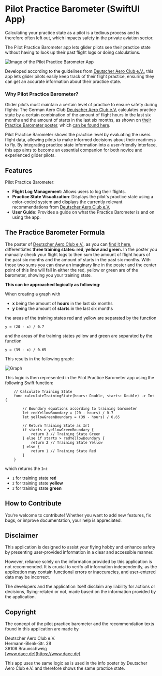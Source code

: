 # Pilot Practice Barometer (SwiftUI App)

Calculating your practice state as a pilot is a tedious process and is therefore often left out, which impacts safety in the private aviation sector.

The Pilot Practice Barometer app lets glider pilots see their practice state without having to look up their past flight logs or doing calculations.

![Image of the Pilot Practice Barometer App](https://github.com/jonasclick/TBARO-Images/blob/main/Mockup%20Yellow.png?raw=true)

Developed according to the guidelines from [Deutscher Aero Club e.V.](https://www.daec.de), this app lets glider pilots easily keep track of their flight practice, ensuring they can get an accurate information about their practice state.

### Why Pilot Practice Barometer?

Glider pilots must maintain a certain level of practice to ensure safety during flights: The German Aero Club [Deutscher Aero Club e.V.](https://www.daec.de) calculates practice state by a certain combination of the amount of flight hours in the last six months and the amount of starts in the last six months, as shown on [their Practice Barometer poster](https://www.daec.de/media/files/2023/Sportarten/Segelflug/Downloads/DAeC-Trainingbarometer_A3-Plakat_RZ_Druck_a.pdf), which [can be found here](https://www.daec.de/sportarten/segelflug/downloads-termine/#c505).

Pilot Practice Barometer shows the practice level by evaluating the users flight data, allowing pilots to make informed decisions about their readiness to fly. By integrating practice state information into a user-friendly interface, this app aims to become an essential companion for both novice and experienced glider pilots.

## Features

Pilot Practice Barometer:

-   **Flight Log Management**: Allows users to log their flights.
-  **Practice State Visualization**: Displays the pilot's practice state using a color-coded system and displays the currently relevant recommendations from [Deutscher Aero Club e.V.](https://www.daec.de)
-   **User Guide**: Provides a guide on what the Practice Barometer is and on using the app.


## The Practice Barometer Formula
The poster of [Deutscher Aero Club e.V.](https://www.daec.de), as you can [find it here](https://www.daec.de/media/files/2023/Sportarten/Segelflug/Downloads/DAeC-Trainingbarometer_A3-Plakat_RZ_Druck_a.pdf), differentiates **three training states: red, yellow and green.** In the poster you manually check your flight logs to then sum the amount of flight hours of the past six months and the amount of starts in the past six months. With those two sums you can draw an imaginary line in the poster and the center point of this line will fall in either the red, yellow or green are of the barometer, showing you your training state.

**This can be approached logically as following:**

When creating a graph with 
 - **x** being the amount of **hours** in the last six months
 - **y** being the amount of **starts** in the last six months

the areas of the training states red and yellow are separated by the function

    y = (20 - x) / 0.7
    
and the areas of the training states yellow and green are separated by the function

    y = (39 - x) / 0.65


This results in the following graph:


![Graph](https://github.com/jonasclick/TBARO-Images/blob/main/Separator%20Lines%20Graph.png?raw=true)

This logic is then represented in the Pilot Practice Barometer app using the following Swift function:
        
        // Calculate Training State
        func calculateTrainingState(hours: Double, starts: Double) -> Int {
            
            // Boundary equations according to training barometer
            let redYellowBoundary = (20 - hours) / 0.7
            let yellowGreenBoundary = (39 - hours) / 0.65
            
            // Return Training State as Int
            if starts > yellowGreenBoundary {
                return 3 // Training State Green
            } else if starts > redYellowBoundary {
                return 2 // Training State Yellow
            } else {
                return 1 // Training State Red
            }
        }
    
which returns the `Int`
 - `1` for training state **red**
 - `2` for training state **yellow**
 - `3` for training state **green**


## How to Contribute

You're welcome to contribute! Whether you want to add new features, fix bugs, or improve documentation, your help is appreciated.

## Disclaimer

This application is designed to assist your flying hobby and enhance safety by presenting user-provided information in a clear and accessible manner.

However, reliance solely on the information provided by this application is not recommended. It is crucial to verify all information independently, as the application may contain functional errors or inaccuracies, and user-entered data may be incorrect.

The developers and the application itself disclaim any liability for actions or decisions, flying-related or not, made based on the information provided by the application.


## Copyright

The concept of the pilot practice barometer and the recommendation texts found in this application are made by

Deutscher Aero Club e.V.  
Hermann-Blenk-Str. 28  
38108 Braunschweig  
[www.daec.de](https://www.daec.de)

This app uses the same logic as is used in the info poster by Deutscher Aero Club e.V. and therefore shows the same practice state.
